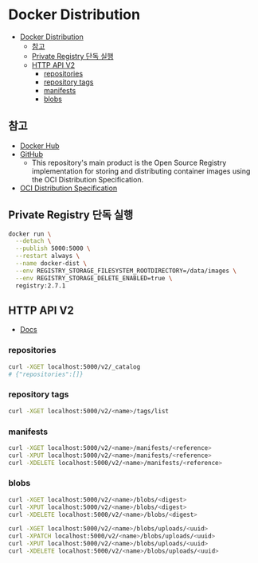 # Docker Distribution

- [Docker Distribution](#docker-distribution)
  - [참고](#참고)
  - [Private Registry 단독 실행](#private-registry-단독-실행)
  - [HTTP API V2](#http-api-v2)
    - [repositories](#repositories)
    - [repository tags](#repository-tags)
    - [manifests](#manifests)
    - [blobs](#blobs)

## 참고

- [Docker Hub](https://hub.docker.com/_/registry)
- [GitHub](https://github.com/distribution/distribution)
  - This repository's main product is the Open Source Registry implementation for storing and distributing container images using the OCI Distribution Specification.
- [OCI Distribution Specification](https://github.com/opencontainers/distribution-spec)

## Private Registry 단독 실행

```bash
docker run \
  --detach \
  --publish 5000:5000 \
  --restart always \
  --name docker-dist \
  --env REGISTRY_STORAGE_FILESYSTEM_ROOTDIRECTORY=/data/images \
  --env REGISTRY_STORAGE_DELETE_ENABLED=true \
  registry:2.7.1
```

## HTTP API V2

- [Docs](https://docs.docker.com/registry/spec/api/#detail)

### repositories

```bash
curl -XGET localhost:5000/v2/_catalog
# {"repositories":[]}
```

### repository tags

```bash
curl -XGET localhost:5000/v2/<name>/tags/list
```

### manifests

```bash
curl -XGET localhost:5000/v2/<name>/manifests/<reference>
curl -XPUT localhost:5000/v2/<name>/manifests/<reference>
curl -XDELETE localhost:5000/v2/<name>/manifests/<reference>
```

### blobs

```bash
curl -XGET localhost:5000/v2/<name>/blobs/<digest>
curl -XPUT localhost:5000/v2/<name>/blobs/<digest>
curl -XDELETE localhost:5000/v2/<name>/blobs/<digest>
```

```bash
curl -XGET localhost:5000/v2/<name>/blobs/uploads/<uuid>
curl -XPATCH localhost:5000/v2/<name>/blobs/uploads/<uuid>
curl -XPUT localhost:5000/v2/<name>/blobs/uploads/<uuid>
curl -XDELETE localhost:5000/v2/<name>/blobs/uploads/<uuid>
```
